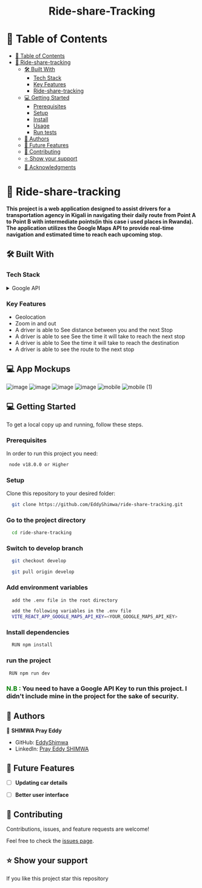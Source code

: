 <a name="readme-top"></a>

<div align="center">
  <h1><b>Ride-share-Tracking</b></h1>
</div>

# 📗 Table of Contents

- [📗 Table of Contents](#-table-of-contents)
- [📖 Ride-share-tracking](#Ride-share-tracking)
  - [🛠 Built With ](#-built-with-)
    - [Tech Stack ](#tech-stack-)
    - [Key Features ](#key-features-)
    - [Ride-share-tracking](#Ride-share-tracking-1)
  - [💻 Getting Started](#-getting-started-)
    - [Prerequisites](#prerequisites)
    - [Setup](#setup)
    - [Install](#install)
    - [Usage](#usage)
    - [Run tests](#run-tests)
  - [👥 Authors ](#-authors-)
  - [🔭 Future Features ](#-future-features-)
  - [🤝 Contributing ](#-contributing-)
  - [⭐️ Show your support ](#️-show-your-support-)
  - [🙏 Acknowledgments ](#-acknowledgments-)

# 📖 Ride-share-tracking <a name="about-project"></a>

**This project is a web application designed to assist drivers for a transportation agency in Kigali in navigating their daily route from Point A to Point B with intermediate points(in this case i used places in Rwanda). The application utilizes the Google Maps API to provide real-time navigation and estimated time to reach each upcoming stop.**

## 🛠 Built With <a name="built-with"></a>

### Tech Stack <a name="tech-stack"></a>

<details>
  <summary>Google API</summary>
  <ul>
    <li>Google Maps Api</li>
    <li>React.js</li>
    <li>Jsx</li>
  </ul>
</details>

### Key Features <a name="key-features"></a>

- Geolocation
- Zoom in and out
- A driver is able to See distance between you and the next Stop
- A driver is able to see See the time it will take to reach the next stop
- A driver is able to See the time it will take to reach the destination
- A driver is able to see the route to the next stop

## 💻 App Mockups 
![image](https://github.com/EddyShimwa/ride-share-tracking/assets/88631022/d486ff15-6116-47fc-a295-380b6ce8c464)
![image](https://github.com/EddyShimwa/ride-share-tracking/assets/88631022/12fea1f7-372b-4499-b212-e384bc0dcf6a)
![image](https://github.com/EddyShimwa/ride-share-tracking/assets/88631022/3f2a8827-db6a-4965-9505-10054adf4716)
![image](https://github.com/EddyShimwa/ride-share-tracking/assets/88631022/67ad3715-e7ad-42de-b82d-3b9a68201779)
![mobile](https://github.com/EddyShimwa/ride-share-tracking/assets/88631022/1ca093e9-2b3b-4ae2-9543-e87737bf2ca1)
![mobile (1)](https://github.com/EddyShimwa/ride-share-tracking/assets/88631022/c2fbce35-4078-4ac0-9359-d9345c2c095c)


## 💻 Getting Started <a name="getting-started"></a>

To get a local copy up and running, follow these steps.

### Prerequisites

In order to run this project you need:

```sh
 node v18.0.0 or Higher
```

### Setup

Clone this repository to your desired folder:

```sh
  git clone https://github.com/EddyShimwa/ride-share-tracking.git
```

### Go to the project directory

``` sh
  cd ride-share-tracking
```

### Switch to develop branch

```sh
  git checkout develop
```

```sh
  git pull origin develop
```

### Add environment variables

```sh
  add the .env file in the root directory
```

```sh
  add the following variables in the .env file
  VITE_REACT_APP_GOOGLE_MAPS_API_KEY=<YOUR_GOOGLE_MAPS_API_KEY>
```
### Install dependencies

```sh
  RUN npm install
```

### run the project

```sh
 RUN npm run dev
```
### <span style="color:green">N.B :</span> You need to have a Google API Key to run this project. I didn't include mine in the project for the sake of security.


## 👥 Authors <a name="authors"></a>

👤 **SHIMWA Pray Eddy**

- GitHub: [EddyShimwa](https://github.com/EddyShimwa)
- LinkedIn: [Pray Eddy SHIMWA](https://www.linkedin.com/in/eddy-pray-shimwa/)

<!-- FUTURE FEATURES -->

## 🔭 Future Features <a name="future-features"></a>
- [ ] **Updating car details**
- [ ] **Better user interface**



<!-- CONTRIBUTING -->

## 🤝 Contributing <a name="contributing"></a>

Contributions, issues, and feature requests are welcome!

Feel free to check the [issues page](https://github.com/EddyShimwa/ride-share-tracking/issues).



<!-- SUPPORT -->

## ⭐️ Show your support <a name="support"></a>


If you like this project star this repository





